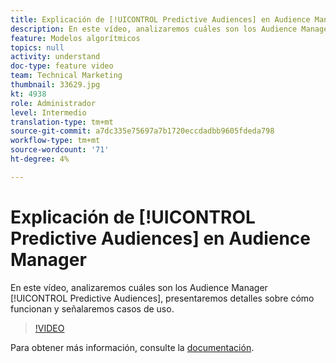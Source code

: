 ```yaml
---
title: Explicación de [!UICONTROL Predictive Audiences] en Audience Manager
description: En este vídeo, analizaremos cuáles son los Audience Manager [!UICONTROL Predictive Audiences], presentaremos detalles sobre cómo funcionan y señalaremos casos de uso.
feature: Modelos algorítmicos
topics: null
activity: understand
doc-type: feature video
team: Technical Marketing
thumbnail: 33629.jpg
kt: 4938
role: Administrador
level: Intermedio
translation-type: tm+mt
source-git-commit: a7dc335e75697a7b1720eccdadbb9605fdeda798
workflow-type: tm+mt
source-wordcount: '71'
ht-degree: 4%

---
```



# Explicación de [!UICONTROL Predictive Audiences] en Audience Manager

En este vídeo, analizaremos cuáles son los Audience Manager [!UICONTROL Predictive Audiences], presentaremos detalles sobre cómo funcionan y señalaremos casos de uso.

>[!VIDEO](https://video.tv.adobe.com/v/33629/?quality=12)

Para obtener más información, consulte la [documentación](https://docs.adobe.com/content/help/en/audience-manager/user-guide/features/algorithmic-models/predictive-audiences/predictive-audiences.html).

